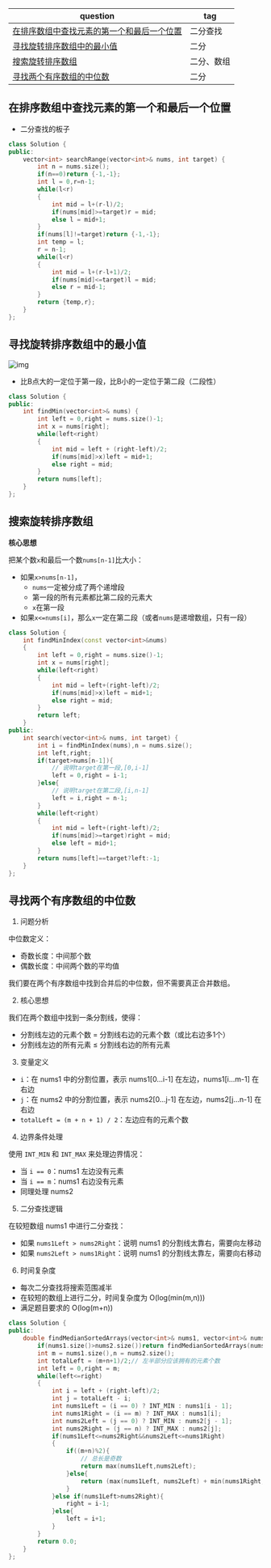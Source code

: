 | question                                                     | tag        |
| ------------------------------------------------------------ | ---------- |
| [在排序数组中查找元素的第一个和最后一个位置](https://leetcode.cn/problems/find-first-and-last-position-of-element-in-sorted-array?envType=study-plan-v2&envId=top-100-liked) | 二分查找   |
| [寻找旋转排序数组中的最小值](https://leetcode.cn/problems/find-minimum-in-rotated-sorted-array) | 二分       |
| [搜索旋转排序数组](https://leetcode.cn/problems/search-in-rotated-sorted-array?envType=study-plan-v2&envId=top-100-liked) | 二分、数组 |
| [寻找两个有序数组的中位数]()                                 | 二分       |



## 在排序数组中查找元素的第一个和最后一个位置

- 二分查找的板子

```c++
class Solution {
public:
    vector<int> searchRange(vector<int>& nums, int target) {
        int n = nums.size();
        if(n==0)return {-1,-1};
        int l = 0,r=n-1;
        while(l<r)
        {
            int mid = l+(r-l)/2;
            if(nums[mid]>=target)r = mid;
            else l = mid+1;
        }
        if(nums[l]!=target)return {-1,-1};
        int temp = l;
        r = n-1;
        while(l<r)
        {
            int mid = l+(r-l+1)/2;
            if(nums[mid]<=target)l = mid;
            else r = mid-1;
        }
        return {temp,r};
    }
};
```

## 寻找旋转排序数组中的最小值

![img](https://i-blog.csdnimg.cn/direct/db170553aac7419ba0810a3078e0d073.png)

- 比B点大的一定位于第一段，比B小的一定位于第二段（二段性）

```c++
class Solution {
public:
    int findMin(vector<int>& nums) {
        int left = 0,right = nums.size()-1;
        int x = nums[right];
        while(left<right)
        {
            int mid = left + (right-left)/2;
            if(nums[mid]>x)left = mid+1;
            else right = mid;
        }
        return nums[left];
    }
};
```



## 搜索旋转排序数组

**核心思想**

把某个数`x`和最后一个数`nums[n-1]`比大小：

- 如果`x>nums[n-1]`，
  - `nums`一定被分成了两个递增段
  - 第一段的所有元素都比第二段的元素大
  - `x`在第一段
- 如果`x<=nums[i]`，那么`x`一定在第二段（或者`nums`是递增数组，只有一段）

```c++
class Solution {
    int findMinIndex(const vector<int>&nums)
    {
        int left = 0,right = nums.size()-1;
        int x = nums[right];
        while(left<right)
        {
            int mid = left+(right-left)/2;
            if(nums[mid]>x)left = mid+1;
            else right = mid;
        }
        return left;
    }
public:
    int search(vector<int>& nums, int target) {
        int i = findMinIndex(nums),n = nums.size();
        int left,right;
        if(target>nums[n-1]){
            // 说明target在第一段,[0,i-1]
            left = 0,right = i-1;
        }else{
            // 说明target在第二段,[i,n-1]
            left = i,right = n-1;
        }
        while(left<right)
        {
            int mid = left+(right-left)/2;
            if(nums[mid]>=target)right = mid;
            else left = mid+1;
        }
        return nums[left]==target?left:-1;
    }
};
```

## 寻找两个有序数组的中位数

1. 问题分析

中位数定义：

- 奇数长度：中间那个数
- 偶数长度：中间两个数的平均值

我们要在两个有序数组中找到合并后的中位数，但不需要真正合并数组。

2. 核心思想

我们在两个数组中找到一条分割线，使得：

- 分割线左边的元素个数 = 分割线右边的元素个数（或比右边多1个）
- 分割线左边的所有元素 ≤ 分割线右边的所有元素

3. 变量定义

- `i`：在 nums1 中的分割位置，表示 nums1[0...i-1] 在左边，nums1[i...m-1] 在右边
- `j`：在 nums2 中的分割位置，表示 nums2[0...j-1] 在左边，nums2[j...n-1] 在右边
- `totalLeft = (m + n + 1) / 2`：左边应有的元素个数

4. 边界条件处理

使用 `INT_MIN` 和 `INT_MAX` 来处理边界情况：

- 当 `i == 0`：nums1 左边没有元素
- 当 `i == m`：nums1 右边没有元素
- 同理处理 nums2

5. 二分查找逻辑

在较短数组 nums1 中进行二分查找：

- 如果 `nums1Left > nums2Right`：说明 nums1 的分割线太靠右，需要向左移动
- 如果 `nums2Left > nums1Right`：说明 nums1 的分割线太靠左，需要向右移动

6. 时间复杂度

- 每次二分查找将搜索范围减半
- 在较短的数组上进行二分，时间复杂度为 O(log(min(m,n)))
- 满足题目要求的 O(log(m+n))

```c++
class Solution {
public:
    double findMedianSortedArrays(vector<int>& nums1, vector<int>& nums2) {
        if(nums1.size()>nums2.size())return findMedianSortedArrays(nums2,nums1);
        int m = nums1.size(),n = nums2.size();
        int totalLeft = (m+n+1)/2;// 左半部分应该拥有的元素个数
        int left = 0,right = m;
        while(left<=right)
        {
            int i = left + (right-left)/2;
            int j = totalLeft - i;
            int nums1Left = (i == 0) ? INT_MIN : nums1[i - 1];
            int nums1Right = (i == m) ? INT_MAX : nums1[i];
            int nums2Left = (j == 0) ? INT_MIN : nums2[j - 1];
            int nums2Right = (j == n) ? INT_MAX : nums2[j];
            if(nums1Left<=nums2Right&&nums2Left<=nums1Right)
            {
                if((m+n)%2){
                    // 总长是奇数
                    return max(nums1Left,nums2Left);
                }else{
                    return (max(nums1Left, nums2Left) + min(nums1Right, nums2Right)) / 2.0;
                }
            }else if(nums1Left>nums2Right){
                right = i-1;
            }else{
                left = i+1;
            }
        }
        return 0.0;
    }
};
```

